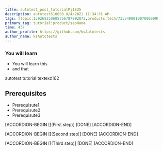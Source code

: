 ```yaml
---
title: autotest_pool_tutorialPj1S35
description: autotest610003_8/4/2021 11:34:31 AM
tags: [topic:139269250608756787992873,products:tech/73554900100700000996,tutorial:experience/advanced]
primary_tag: tutorial:product/sapHana
time: 437
author_profile: https://github.com/ksAutotests
author_name: ksAutotests
---
```

### You will learn
- You will learn this
- and that

autotest tutorial textexz162

## Prerequisites
- Prerequisute1
- Prerequisute2
- Prerequisute3

[ACCORDION-BEGIN [](First step)]
[DONE]
[ACCORDION-END]

[ACCORDION-BEGIN [](Second step)]
[DONE]
[ACCORDION-END]

[ACCORDION-BEGIN [](Third step)]
[DONE]
[ACCORDION-END]

